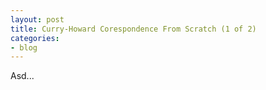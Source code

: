 ```yaml
---
layout: post
title: Curry-Howard Corespondence From Scratch (1 of 2)
categories:
- blog
---
```


Asd...